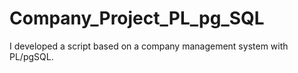 # Company_Project_PL_pg_SQL

I developed a script based on a company management system with PL/pgSQL.
